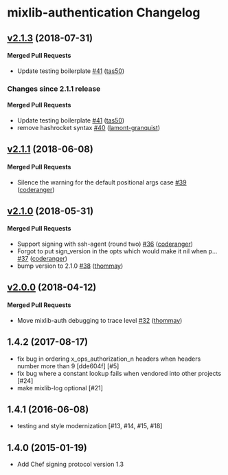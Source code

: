 # mixlib-authentication Changelog

<!-- latest_release 2.1.3 -->
## [v2.1.3](https://github.com/chef/mixlib-authentication/tree/v2.1.3) (2018-07-31)

#### Merged Pull Requests
- Update testing boilerplate [#41](https://github.com/chef/mixlib-authentication/pull/41) ([tas50](https://github.com/tas50))
<!-- latest_release -->

<!-- release_rollup since=2.1.1 -->
### Changes since 2.1.1 release

#### Merged Pull Requests
- Update testing boilerplate [#41](https://github.com/chef/mixlib-authentication/pull/41) ([tas50](https://github.com/tas50)) <!-- 2.1.3 -->
- remove hashrocket syntax [#40](https://github.com/chef/mixlib-authentication/pull/40) ([lamont-granquist](https://github.com/lamont-granquist)) <!-- 2.1.2 -->
<!-- release_rollup -->

<!-- latest_stable_release -->
## [v2.1.1](https://github.com/chef/mixlib-authentication/tree/v2.1.1) (2018-06-08)

#### Merged Pull Requests
- Silence the warning for the default positional args case [#39](https://github.com/chef/mixlib-authentication/pull/39) ([coderanger](https://github.com/coderanger))
<!-- latest_stable_release -->

## [v2.1.0](https://github.com/chef/mixlib-authentication/tree/v2.1.0) (2018-05-31)

#### Merged Pull Requests
-  Support signing with ssh-agent (round two) [#36](https://github.com/chef/mixlib-authentication/pull/36) ([coderanger](https://github.com/coderanger))
- Forgot to put sign_version in the opts which would make it nil when p… [#37](https://github.com/chef/mixlib-authentication/pull/37) ([coderanger](https://github.com/coderanger))
- bump version to 2.1.0 [#38](https://github.com/chef/mixlib-authentication/pull/38) ([thommay](https://github.com/thommay))

## [v2.0.0](https://github.com/chef/mixlib-authentication/tree/v2.0.0) (2018-04-12)

#### Merged Pull Requests
- Move mixlib-auth debugging to trace level [#32](https://github.com/chef/mixlib-authentication/pull/32) ([thommay](https://github.com/thommay))

## 1.4.2 (2017-08-17)

- fix bug in ordering x_ops_authorization_n headers when headers
  number more than 9 [dde604f] [#5]
- fix bug where a constant lookup fails when vendored into other
  projects [#24]
- make mixlib-log optional [#21]

## 1.4.1 (2016-06-08)

- testing and style modernization [#13, #14, #15, #18]

## 1.4.0 (2015-01-19)

- Add Chef signing protocol version 1.3